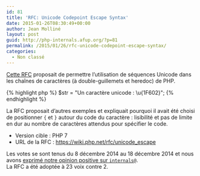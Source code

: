 ```yaml
---
id: 81
title: 'RFC: Unicode Codepoint Escape Syntax'
date: 2015-01-26T08:30:49+00:00
author: Jean Molliné
layout: post
guid: http://php-internals.afup.org/?p=81
permalink: /2015/01/26/rfc-unicode-codepoint-escape-syntax/
categories:
  - Non classé
---
```

[Cette RFC](https://wiki.php.net/rfc/unicode_escape) proposait de permettre l&rsquo;utilisation de séquences Unicode dans les chaînes de caractères (à double-guillemets et heredoc) de PHP.

{% highlight php %}
    $str = "Un caractère unicode : \u{1F602}";
{% endhighlight %}

La RFC proposait d&rsquo;autres exemples et expliquait pourquoi il avait été choisi de positionner `{` et `}` autour du code du caractère : lisibilité et pas de limite en dur au nombre de caractères attendus pour spécifier le code.

*  Version cible : PHP 7
* URL de la RFC : <a href="https://wiki.php.net/rfc/unicode_escape">https://wiki.php.net/rfc/unicode_escape</a>

Les votes se sont tenus du 8 décembre 2014 au 18 décembre 2014 et nous avons [exprimé notre opinion positive sur `internals@`](http://news.php.net/php.internals/79793).  
La RFC a été adoptée à 23 voix contre 2.
